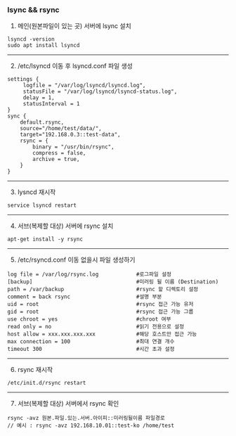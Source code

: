 ### lsync && rsync

1. 메인(원본파일이 있는 곳) 서버에 lsync 설치
```shell
lsyncd -version
sudo apt install lsyncd
```
---
2. /etc/lsyncd 이동 후 lsyncd.conf 파일 생성
```shell
settings {
     logfile = "/var/log/lsyncd/lsyncd.log",
     statusFile = "/var/log/lsyncd/lsyncd-status.log",
     delay = 1,
     statusInterval = 1
}
sync {
    default.rsync,
    source="/home/test/data/",
    target="192.168.0.3::test-data",
    rsync = {
        binary = "/usr/bin/rsync",
        compress = false,
        archive = true,
    }
}
```
---
3. lysncd 재시작 
```shell
service lsyncd restart
```
---
4. 서브(복제할 대상) 서버에 rsync 설치
```shell
apt-get install -y rsync
```
---
5. /etc/rsyncd.conf 이동 없을시 파일 생성하기
```shell
log file = /var/log/rsync.log            #로그파일 설정
[backup]                                 #미러링 될 이름 (Destination)
path = /var/backup                       #rsync 할 디렉토리 설정
comment = back rsync                     #설명 부분
uid = root                               #rsync 접근 가능 유저
gid = root                               #rsync 접근 가능 그룹
use chroot = yes                         #chroot 여부
read only = no                           #읽기 전용으로 설정
host allow = xxx.xxx.xxx.xxx             #해당 호스트만 접근 가능
max connection = 100                     #최대 연결 개수
timeout 300                              #시간 초과 설정   
```
---
6. rsync 재시작
```shell
/etc/init.d/rsync restart
```
---
7. 서브(복제할 대상) 서버에서 rsync 확인
```shell
rsync -avz 원본.파일.있는.서버.아이피::미러링될이름 파일경로
// 예시 : rsync -avz 192.168.10.01::test-ko /home/test
```
